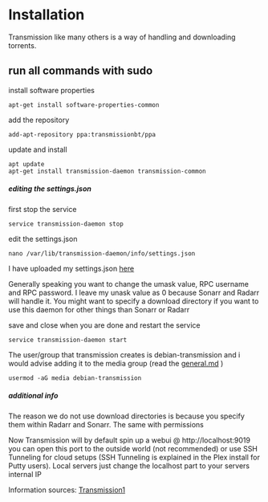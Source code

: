 # Installation 
Transmission like many others is a way of handling and downloading torrents. 

## run all commands with sudo 

install software properties
```
apt-get install software-properties-common
```

add the repository 
```
add-apt-repository ppa:transmissionbt/ppa
```

update and install
```
apt update
apt-get install transmission-daemon transmission-common 
```

##### editing the settings.json
first stop the service
```
service transmission-daemon stop
```

edit the settings.json
```
nano /var/lib/transmission-daemon/info/settings.json
```
I have uploaded my settings.json [here](/var/lib/transmission-daemon/info/settings.json)

Generally speaking you want to change the umask value, RPC username and RPC password. I leave my unask value as 0 because Sonarr and Radarr will handle it. You might want to specify a download directory if you want to use this daemon for other things than Sonarr or Radarr

save and close when you are done and restart the service
```
service transmission-daemon start
```

The user/group that transmission creates is debian-transmission and i would advise adding it to the media group (read the [general.md](/general.md) )
```
usermod -aG media debian-transmission
```
##### additional info

The reason we do not use download directories is because you specify them within Radarr and Sonarr. The same with permissions

Now Transmission will by default spin up a webui @ http://localhost:9019 you can open this port to the outside world (not recommended) or use SSH Tunneling for cloud setups (SSH Tunneling is explained in the Plex install for Putty users). Local servers just change the localhost part to your servers internal IP


Information sources: [Transmission1](https://help.ubuntu.com/community/TransmissionHowTo#Installation)
